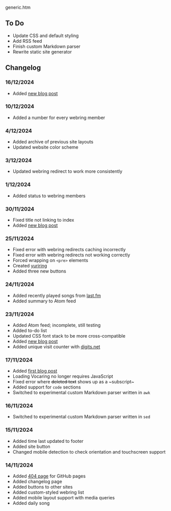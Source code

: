 generic.htm

## To Do

- Update CSS and default styling
- Add RSS feed
- Finish custom Markdown parser
- Rewrite static site generator

## Changelog

### 16/12/2024

- Added [new blog post](/notes/2024/12/16.htm)

### 10/12/2024

- Added a number for every webring member

### 4/12/2024

- Added archive of previous site layouts
- Updated website color scheme

### 3/12/2024

- Updated webring redirect to work more consistently

### 1/12/2024

- Added status to webring members

### 30/11/2024

- Fixed title not linking to index
- Added [new blog post](/notes/2024/11/30.htm)

### 25/11/2024

- Fixed error with webring redirects caching incorrectly
- Fixed error with webring redirects not working correctly
- Forced wrapping on `<pre>` elements
- Created [yuriring](/webring.htm)
- Added three new buttons

### 24/11/2024

- Added recently played songs from [last.fm](https://www.last.fm/)
- Added summary to Atom feed

### 23/11/2024

- Added Atom feed; incomplete, still testing
- Added to-do list
- Updated CSS font stack to be more cross-compatible
- Added [new blog post](/notes/2024/11/23.htm)
- Added unique visit counter with [digits.net](https://digits.net)

### 17/11/2024

- Added [first blog post](/notes/2024/11/17.htm)
- Loading Vocaring no longer requires JavaScript
- Fixed error where ~~deleted text~~ shows up as a ~subscript~
- Added support for `code` sections
- Switched to experimental custom Markdown parser written in `awk`

### 16/11/2024

- Switched to experimental custom Markdown parser written in `sed`

### 15/11/2024

- Added time last updated to footer
- Added site button
- Changed mobile detection to check orientation and touchscreen support

### 14/11/2024

- Added [404 page](/404.html) for GitHub pages
- Added changelog page
- Added buttons to other sites
- Added custom-styled webring list
- Added mobile layout support with media queries
- Added daily song


